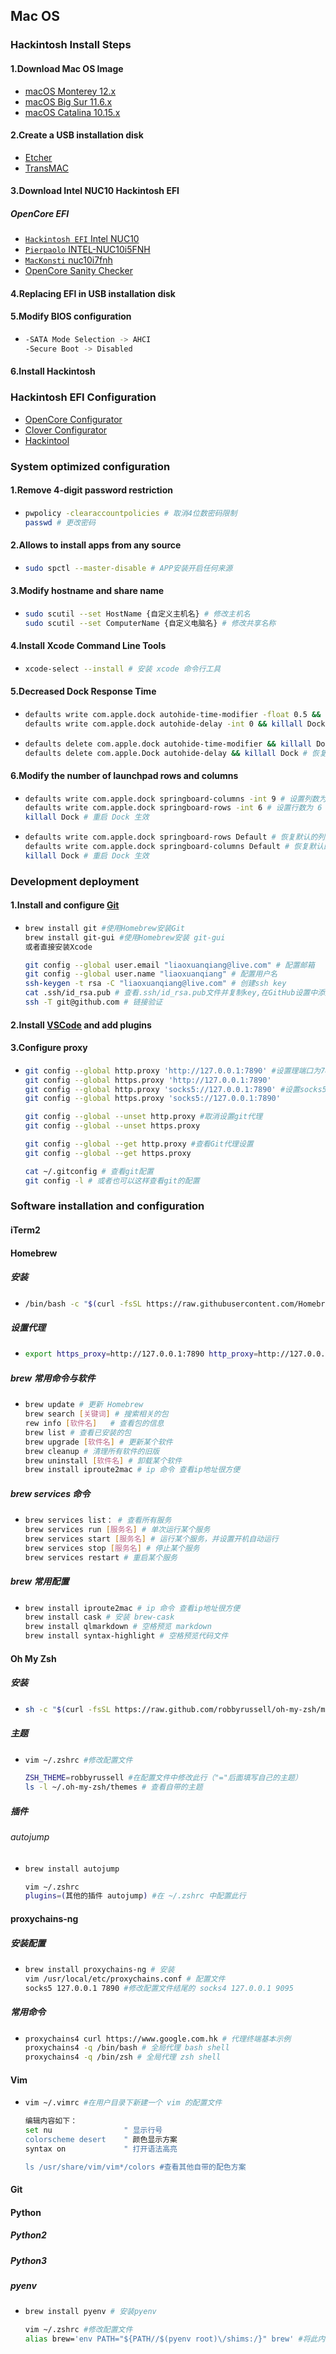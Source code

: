 ## Mac OS
### Hackintosh Install Steps
#### 1.Download Mac OS Image
- [macOS Monterey 12.x]()
- [macOS Big Sur 11.6.x]()
- [macOS Catalina 10.15.x]()
#### 2.Create a USB installation disk
- [Etcher](https://www.balena.io/etcher/)
- [TransMAC](https://www.acutesystems.com/scrtm.htm)
#### 3.Download Intel NUC10 Hackintosh EFI
##### OpenCore EFI
  - [`Hackintosh EFI` Intel NUC10](https://github.com/hackintosh-efi/intel-nuc10) 
  - [`Pierpaolo` INTEL-NUC10i5FNH](https://github.com/pierpaolodimarzo/INTEL-NUC10i5FNH)
  - [`MacKonsti` nuc10i7fnh](https://github.com/mackonsti/nuc10i7fnh)
  - [OpenCore Sanity Checker](https://opencore.slowgeek.com/)
#### 4.Replacing EFI in USB installation disk
#### 5.Modify BIOS configuration
- ```sh
  -SATA Mode Selection -> AHCI
  -Secure Boot -> Disabled
  ```
#### 6.Install Hackintosh
### Hackintosh EFI Configuration
- [OpenCore Configurator](https://mackie100projects.altervista.org/download-opencore-configurator/)
- [Clover Configurator](https://mackie100projects.altervista.org/download-clover-configurator/)
- [Hackintool](https://github.com/headkaze/Hackintool)
### System optimized configuration
#### 1.Remove 4-digit password restriction
- ```bash
  pwpolicy -clearaccountpolicies # 取消4位数密码限制 
  passwd # 更改密码
  ```
#### 2.Allows to install apps from any source
- ```bash
  sudo spctl --master-disable # APP安装开启任何来源
  ```
#### 3.Modify hostname and share name
- ```bash
  sudo scutil --set HostName {自定义主机名} # 修改主机名
  sudo scutil --set ComputerName {自定义电脑名} # 修改共享名称
  ```
#### 4.Install Xcode Command Line Tools
- ```bash
  xcode-select --install # 安装 xcode 命令行工具
  ```
#### 5.Decreased Dock Response Time
- ```bash
  defaults write com.apple.dock autohide-time-modifier -float 0.5 && killall Dock # 设置启动坞动画时间设置为 0.5 秒
  defaults write com.apple.dock autohide-delay -int 0 && killall Dock # 设置启动坞响应时间最短
  ```
- ```bash
  defaults delete com.apple.dock autohide-time-modifier && killall Dock # 恢复启动坞默认动画时间
  defaults delete com.apple.Dock autohide-delay && killall Dock # 恢复默认启动坞响应时间
  ```
#### 6.Modify the number of launchpad rows and columns
- ```bash
  defaults write com.apple.dock springboard-columns -int 9 # 设置列数为 9
  defaults write com.apple.dock springboard-rows -int 6 # 设置行数为 6
  killall Dock # 重启 Dock 生效
  ```
- ```bash
  defaults write com.apple.dock springboard-rows Default # 恢复默认的列数
  defaults write com.apple.dock springboard-columns Default # 恢复默认的行数
  killall Dock # 重启 Dock 生效
  ```

### Development deployment
#### 1.Install and configure [Git](https://git-scm.com/download/mac)
- ```bash
  brew install git #使用Homebrew安装Git
  brew install git-gui #使用Homebrew安装 git-gui
  或者直接安装Xcode

  git config --global user.email "liaoxuanqiang@live.com" # 配置邮箱
  git config --global user.name "liaoxuanqiang" # 配置用户名
  ssh-keygen -t rsa -C "liaoxuanqiang@live.com" # 创建ssh key
  cat .ssh/id_rsa.pub # 查看.ssh/id_rsa.pub文件并复制key,在GitHub设置中添加ssh key
  ssh -T git@github.com # 链接验证
  ```
#### 2.Install [VSCode](https://code.visualstudio.com) and add plugins
#### 3.Configure proxy
- ```bash
  git config --global http.proxy 'http://127.0.0.1:7890' #设置理端口为7890
  git config --global https.proxy 'http://127.0.0.1:7890'
  git config --global http.proxy 'socks5://127.0.0.1:7890' #设置socks5代理端口为7890
  git config --global https.proxy 'socks5://127.0.0.1:7890'
  
  git config --global --unset http.proxy #取消设置git代理
  git config --global --unset https.proxy

  git config --global --get http.proxy #查看Git代理设置
  git config --global --get https.proxy

  cat ~/.gitconfig # 查看git配置
  git config -l # 或者也可以这样查看git的配置
  ```

### Software installation and configuration
#### iTerm2
#### Homebrew
##### 安装
- ```bash
  /bin/bash -c "$(curl -fsSL https://raw.githubusercontent.com/Homebrew/install/HEAD/install.sh)"  # 安装命令
  ```
##### 设置代理
- ```bash
  export https_proxy=http://127.0.0.1:7890 http_proxy=http://127.0.0.1:7890 all_proxy=socks5://127.0.0.1:7890 # ClashX 代理示例
  ```
##### brew 常用命令与软件
- ```bash
  brew update # 更新 Homebrew
  brew search [关键词] # 搜索相关的包
  rew info [软件名]   # 查看包的信息
  brew list # 查看已安装的包
  brew upgrade [软件名] # 更新某个软件
  brew cleanup # 清理所有软件的旧版
  brew uninstall [软件名] # 卸载某个软件
  brew install iproute2mac # ip 命令 查看ip地址很方便
  ```
##### brew services 命令
- ```bash
  brew services list： # 查看所有服务 
  brew services run [服务名] # 单次运行某个服务
  brew services start [服务名] # 运行某个服务，并设置开机自动运行
  brew services stop [服务名] # 停止某个服务
  brew services restart # 重启某个服务
  ```
##### brew 常用配置
- ```bash
  brew install iproute2mac # ip 命令 查看ip地址很方便
  brew install cask # 安装 brew-cask
  brew install qlmarkdown # 空格预览 markdown
  brew install syntax-highlight # 空格预览代码文件
  ```
#### Oh My Zsh
##### 安装
- ```bash
  sh -c "$(curl -fsSL https://raw.github.com/robbyrussell/oh-my-zsh/master/tools/install.sh)" # 安装卡的话就挂代理
  ```
##### 主题
- ```bash
  vim ~/.zshrc #修改配置文件

  ZSH_THEME=robbyrussell #在配置文件中修改此行（"="后面填写自己的主题）
  ls -l ~/.oh-my-zsh/themes # 查看自带的主题
  ```
##### 插件
###### autojump
- ```bash
  brew install autojump

  vim ~/.zshrc 
  plugins=(其他的插件 autojump) #在 ~/.zshrc 中配置此行
  ```
#### proxychains-ng
##### 安装配置
- ```bash
  brew install proxychains-ng # 安装
  vim /usr/local/etc/proxychains.conf # 配置文件
  socks5 127.0.0.1 7890 #修改配置文件结尾的 socks4 127.0.0.1 9095
  ```
##### 常用命令
- ```bash
  proxychains4 curl https://www.google.com.hk # 代理终端基本示例
  proxychains4 -q /bin/bash # 全局代理 bash shell
  proxychains4 -q /bin/zsh # 全局代理 zsh shell
  ```
#### Vim
- ```bash
  vim ~/.vimrc #在用户目录下新建一个 vim 的配置文件

  编辑内容如下：
  set nu                " 显示行号
  colorscheme desert    " 颜色显示方案
  syntax on             " 打开语法高亮

  ls /usr/share/vim/vim*/colors #查看其他自带的配色方案
  ```
#### Git
#### Python
##### Python2
##### Python3
##### pyenv
- ```bash
  brew install pyenv # 安装pyenv

  vim ~/.zshrc #修改配置文件
  alias brew='env PATH="${PATH//$(pyenv root)\/shims:/}" brew' #将此内容写入到 ~/.zshrc 配置文件
  ```


